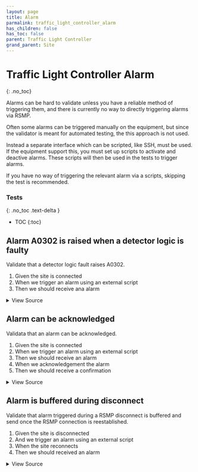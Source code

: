 ```yaml
---
layout: page
title: Alarm
parmalink: traffic_light_controller_alarm
has_children: false
has_toc: false
parent: Traffic Light Controller
grand_parent: Site
---
```


# Traffic Light Controller Alarm
{: .no_toc}

Alarms can be hard to validate unless you have a reliable
method of triggering them, and there is currently no way to directly triggering
alarms via RSMP.

Often some alarms can be triggered manually on the equipment,
but since the validator is meant for automated testing, the this approach is
not used.

Instead a separate interface which can be scripted, like SSH,
must be used. If the equipment support this, you must set up scripts to
activate and deactive alarms. These scripts will then be used in the tests
to trigger alarms.

If you have no way of triggering the relevant alarm via a scripts, skipping
the test is recommended.

### Tests
{: .no_toc .text-delta }

- TOC
{:toc}

## Alarm A0302 is raised when a detector logic is faulty

Validate that a detector logic fault raises A0302.

1. Given the site is connected
2. When we trigger an alarm using an external script
3. Then we should receive ana alarm

<details markdown="block">
  <summary>
     View Source
  </summary>
```ruby
require_scripts
Validator::Site.connected do |task,supervisor,site|
  component = Validator.config['components']['detector_logic'].keys.first
  system(Validator.config['scripts']['activate_alarm'])
  site.log "Waiting for alarm", level: :test
  start_time = Time.now
  message, response = nil,nil
  expect do
    response = site.wait_for_alarm task, component: component, aCId: 'A0302',
      aSp: 'Issue', aS: 'Active', timeout: Validator.config['timeouts']['alarm']
  end.to_not raise_error, "Did not receive alarm"
  delay = Time.now - start_time
  site.log "alarm confirmed after #{delay.to_i}s", level: :test
  system(Validator.config['scripts']['deactivate_alarm'])
  alarm_time = Time.parse(response[:message].attributes["aTs"])
  expect(alarm_time).to be_within(1.minute).of Time.now.utc
  expect(response[:message].attributes['rvs']).to eq([{
    "n":"detector","v":"1"},
    {"n":"type","v":"loop"},
    {"n":"errormode","v":"on"},
    {"n":"manual","v":"True"},
    {"n":"logicerror","v":"always_off"}
  ])
ensure
  system(Validator.config['scripts']['deactivate_alarm'])
end
```
</details>




## Alarm can be acknowledged

Validata that an alarm can be acknowledged.

1. Given the site is connected
2. When we trigger an alarm using an external script
3. Then we should receive an alarm
4. When we acknowledgement the alarm
5. Then we should receive a confirmation

<details markdown="block">
  <summary>
     View Source
  </summary>
```ruby
skip "Don't yet have a way to trigger alarms on the equipment"
require_scripts
Validator::Site.connected do |task,supervisor,site|
  component = Validator.config['components']['detector_logic'].keys.first
  system(Validator.config['scripts']['activate_alarm'])
  site.log "Waiting for alarm", level: :test
  start_time = Time.now
  message, response = nil,nil
  expect do
    response = site.wait_for_alarm task, component: component, aCId: 'A0302',
      aSp: 'Issue', aS: 'Active', timeout: Validator.config['timeouts']['alarm']
  end.to_not raise_error, "Did not receive alarm"
  alarm_code_id = 'A0302'
  message = site.send_alarm_acknowledgement Validator.config['main_component'], alarm_code_id
  delay = Time.now - start_time
  site.log "alarm confirmed after #{delay.to_i}s", level: :test
  expect do
    response = @site.wait_for_alarm_acknowledged_response message: message, component: Validator.config['main_component'], timeout: Validator.config['timeouts']['alarm']
  end.to_not raise_error
  expect(response).not_to be_a(RSMP::MessageNotAck), "Message rejected: #{response.attributes['rea']}"
  expect(response).to be_a(RSMP::AlarmAcknowledgedResponse)
  expect(response.attributes['cId']).to eq(Validator.config['main_component'])
ensure 
  system(Validator.config['scripts']['deactivate_alarm'])
end
```
</details>




## Alarm is buffered during disconnect

Validate that alarm triggered during a RSMP disconnect is buffered
and send once the RSMP connection is reestablished.

1. Given the site is disconnected
2. And we trigger an alarm using an external script
3. When the site reconnects
4. Then we should received an alarm

<details markdown="block">
  <summary>
     View Source
  </summary>
```ruby
require_scripts
component = Validator.config['components']['detector_logic'].keys.first
Validator::Site.isolated do |task,supervisor,site|
end
# Activate alarm
system(Validator.config['scripts']['activate_alarm'])
Validator::Site.isolated do |task,supervisor,site|
  site = site
  log_confirmation "Waiting for alarm" do
    message, response = nil,nil
    expect do
      response = site.wait_for_alarm task, component: component, aCId: 'A0302',
        aSp: 'Issue', aS: 'Active', timeout: Validator.config['timeouts']['alarm']
    end.to_not raise_error, "Did not receive alarm"
  end
  system(Validator.config['scripts']['deactivate_alarm'])
  alarm_time = Time.parse(response[:message].attributes["aTs"])
  expect(alarm_time).to be_within(1.minute).of Time.now.utc
  expect(response[:message].attributes['rvs']).to eq([{
    "n":"detector","v":"1"},
    {"n":"type","v":"loop"},
    {"n":"errormode","v":"on"},
    {"n":"manual","v":"True"},
    {"n":"logicerror","v":"always_off"}
  ])
ensure
  system(Validator.config['scripts']['deactivate_alarm'])
end
```
</details>


